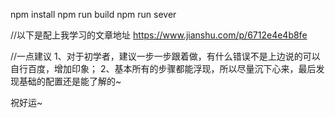 npm install
npm run build
npm run sever


//以下是配上我学习的文章地址
https://www.jianshu.com/p/6712e4e4b8fe


//一点建议
1、对于初学者，建议一步一步跟着做，有什么错误不是上边说的可以自行百度，增加印象；
2、基本所有的步骤都能浮现，所以尽量沉下心来，最后发现基础的配置还是能了解的~

祝好运~